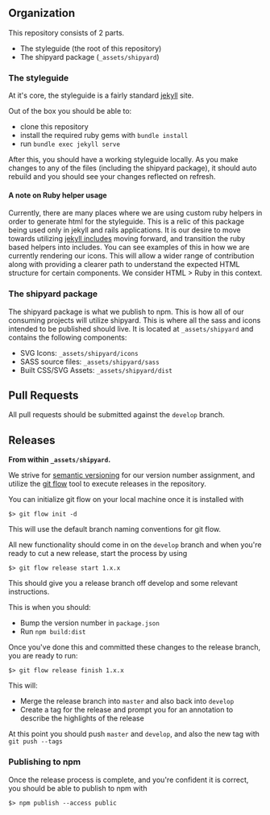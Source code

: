## Organization

This repository consists of 2 parts.

  - The styleguide (the root of this repository)
  - The shipyard package (`_assets/shipyard`)

### The styleguide

At it's core, the styleguide is a fairly standard [jekyll](https://jekyllrb.com/) site.

Out of the box you should be able to:

  - clone this repository
  - install the required ruby gems with `bundle install`
  - run `bundle exec jekyll serve`

After this, you should have a working styleguide locally.  As you make changes to any of the files (including the shipyard package), it should auto rebuild and you should see your changes reflected on refresh.

#### A note on Ruby helper usage

Currently, there are many places where we are using custom ruby helpers in order to generate html for the styleguide.  This is a relic of this package being used only in jekyll and rails applications.  It is our desire to move towards utilizing [jekyll includes](https://jekyllrb.com/docs/includes/) moving forward, and transition the ruby based helpers into includes.  You can see examples of this in how we are currently rendering our icons.  This will allow a wider range of contribution along with providing a clearer path to understand the expected HTML structure for certain components.  We consider HTML > Ruby in this context.

### The shipyard package

The shipyard package is what we publish to npm.  This is how all of our consuming projects will utilize shipyard.  This is where all the sass and icons intended to be published should live.  It is located at `_assets/shipyard` and contains the following components:

  - SVG Icons: `_assets/shipyard/icons`
  - SASS source files: `_assets/shipyard/sass`
  - Built CSS/SVG Assets: `_assets/shipyard/dist`

## Pull Requests

All pull requests should be submitted against the `develop` branch.

## Releases

**From within `_assets/shipyard`.**

We strive for [semantic versioning](https://semver.org/) for our version number assignment, and utilize the [git flow](https://github.com/nvie/gitflow) tool to execute releases in the repository.

You can initialize git flow on your local machine once it is installed with

```
$> git flow init -d
```

This will use the default branch naming conventions for git flow.

All new functionality should come in on the `develop` branch and when you're ready to cut a new release, start the process by using

```
$> git flow release start 1.x.x
```

This should give you a release branch off develop and some relevant instructions.

This is when you should:
  - Bump the version number in `package.json`
  - Run `npm build:dist`

Once you've done this and committed these changes to the release branch, you are ready to run:

```
$> git flow release finish 1.x.x
```

This will:
  - Merge the release branch into `master` and also back into `develop`
  - Create a tag for the release and prompt you for an annotation to describe the highlights of the release

At this point you should push `master` and `develop`, and also the new tag with `git push --tags`

### Publishing to npm

Once the release process is complete, and you're confident it is correct, you should be able to publish to npm with

```
$> npm publish --access public
```
